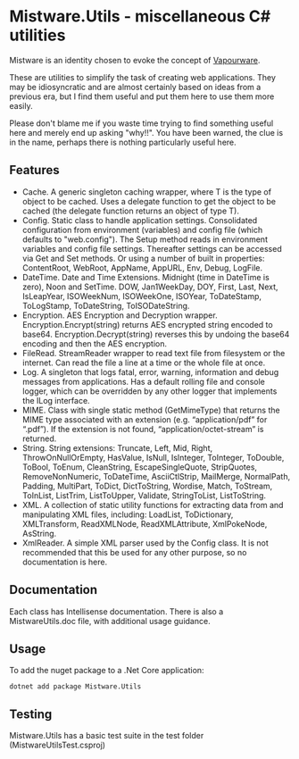 Mistware.Utils - miscellaneous C# utilities
========================================

Mistware is an identity chosen to evoke the concept of [Vapourware](https://en.wikipedia.org/wiki/Vaporware).

These are utilities to simplify the task of creating web applications. They may be idiosyncratic and are almost certainly based on ideas from a previous era, but I find them useful and put them here to use them more easily. 

Please don't blame me if you waste time trying to find something useful here and merely end up asking "why!!". You have been warned, the clue is in the name, perhaps there is nothing particularly useful here. 


Features
--------

- Cache. A generic singleton caching wrapper, where T is the type of object to be cached. Uses a delegate function to get the object to be cached (the delegate function returns an object of type T).
- Config. Static class to handle application settings. Consolidated configuration from environment (variables) and config file (which defaults to "web.config"). The Setup method reads in environment variables and config file settings. Thereafter settings can be accessed via Get and Set methods. Or using a number of built in properties: ContentRoot, WebRoot, AppName, AppURL, Env, Debug, LogFile.
- DateTime. Date and Time Extensions. Midnight (time in DateTime is zero), Noon and SetTime. DOW, Jan1WeekDay, DOY, First, Last, Next, IsLeapYear, ISOWeekNum, ISOWeekOne, ISOYear, ToDateStamp, ToLogStamp, ToDateString, ToISODateString.
- Encryption. AES Encryption and Decryption wrapper. Encryption.Encrypt(string) returns AES encrypted string encoded to base64. Encryption.Decrypt(string) reverses this by undoing the base64 encoding and then the AES encryption.
- FileRead. StreamReader wrapper to read text file from filesystem or the internet. Can read the file a line at a time or the whole file at once.
- Log. A singleton that logs fatal, error, warning, information and debug messages from applications. Has a default rolling file and console logger, which can be overridden by any other logger that implements the ILog interface.
- MIME. Class with single static method (GetMimeType) that returns the MIME type associated with an extension (e.g. “application/pdf” for “.pdf”). If the extension is not found, “application/octet-stream” is returned.  
- String. String extensions: Truncate, Left, Mid, Right, ThrowOnNullOrEmpty, HasValue, IsNull, IsInteger, ToInteger, ToDouble, ToBool, ToEnum, CleanString, EscapeSingleQuote, StripQuotes, RemoveNonNumeric, ToDateTime, AsciiCtlStrip, MailMerge, NormalPath, Padding, MultiPart, ToDict, DictToString, Wordise, Match, ToStream, ToInList, ListTrim, ListToUpper, Validate, StringToList, ListToString.
- XML. A collection of static utility functions for extracting data from and manipulating XML files, including: LoadList, ToDictionary, XMLTransform, ReadXMLNode, ReadXMLAttribute, XmlPokeNode, AsString.
- XmlReader. A simple XML parser used by the Config class. It is not recommended that this be used for any other purpose, so no documentation is here. 


Documentation
--------

Each class has Intellisense documentation. There is also a MistwareUtils.doc file, with additional usage guidance.


Usage
--------

To add the nuget package to a .Net Core application:

```
dotnet add package Mistware.Utils 
```



Testing
---------------------
Mistware.Utils has a basic test suite in the test folder (MistwareUtilsTest.csproj)


